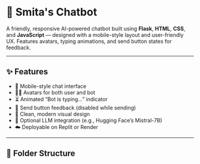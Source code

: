 # 🤖 Smita's Chatbot

A friendly, responsive AI-powered chatbot built using **Flask**, **HTML**, **CSS**, and **JavaScript** — designed with a mobile-style layout and user-friendly UX. Features avatars, typing animations, and send button states for feedback.

---

## ✨ Features

- 💬 Mobile-style chat interface
- 🧑‍💻 Avatars for both user and bot
- ⏳ Animated “Bot is typing...” indicator
- 🔘 Send button feedback (disabled while sending)
- 🌈 Clean, modern visual design
- 🧠 Optional LLM integration (e.g., Hugging Face’s Mistral-7B)
- ☁️ Deployable on Replit or Render

---

## 📁 Folder Structure

